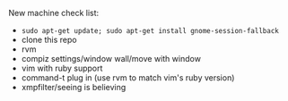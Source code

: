 New machine check list:
* `sudo apt-get update; sudo apt-get install gnome-session-fallback`
* clone this repo
* rvm
* compiz settings/window wall/move with window
* vim with ruby support
* command-t plug in (use rvm to match vim's ruby version)
* xmpfilter/seeing is believing

